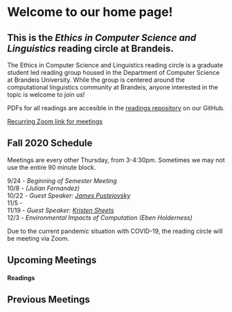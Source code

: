 # Welcome to our home page!
## This is the *Ethics in Computer Science and Linguistics* reading circle at Brandeis.  
The Ethics in Computer Science and Linguistics reading circle is a graduate student led reading group housed in the Department of Computer Science at Brandeis University. While the group is centered around the computational linguistics community at Brandeis, anyone interested in the topic is welcome to join us!

PDFs for all readings are accesible in the [readings repository](https://github.com/ethicsatbrandeis/readings) on our GitHub.

[Recurring Zoom link for meetings](https://brandeis.zoom.us/j/96622130773)

## Fall 2020 Schedule
Meetings are every other Thursday, from 3-4:30pm. Sometimes we may not use the entire 90 minute block. 

9/24 - *Beginning of Semester Meeting* <br>
10/8 - *(Julian Fernandez)* <br>
10/22 - *Guest Speaker: [James Pustejovsky](http://jamespusto.com/)*<br>
11/5 - <br>
11/19 - *Guest Speaker: [Kristen Sheets](https://sheetskristen.github.io/)* <br>
12/3 - *Environmental Impacts of Computation (Eben Holderness)* <br>

Due to the current pandemic situation with COVID-19, the reading circle will be meeting via Zoom.

## Upcoming Meetings

#### Readings

## Previous Meetings
